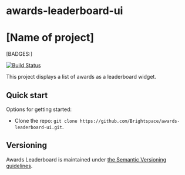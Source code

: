 # awards-leaderboard-ui
# [Name of project]
[BADGES:]

[![Build Status][CI Badge]][CI Branch] 

This project displays a list of awards as a leaderboard widget.

## Quick start

Options for getting started:

* Clone the repo: `git clone https://github.com/Brightspace/awards-leaderboard-ui.git`.

## Versioning

Awards Leaderboard is maintained under [the Semantic Versioning guidelines](http://semver.org/).
<!-- links -->
[CI Branch]:https://travis-ci.com/Brightspace/awards-leaderboard-ui
[CI Badge]:https://travis-ci.com/Brightspace/awards-leaderboard-ui.svg?token=zP8A4cpDoGGHonhCHpEN&branch=master
